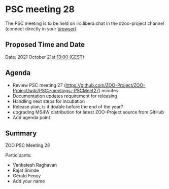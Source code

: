 
# PSC meeting 28

The PSC meeting is to be held on irc.libera.chat in the #zoo-project channel (connect directly in your [browser](https://web.libera.chat/?channels=#zoo-project)).

## Proposed Time and Date

Date: 2021 October 21st [13:00 (CEST)](https://www.timeanddate.com/worldclock/fixedtime.html?msg=ZOO-PSC+Meeting&iso=20211021T13&p1=1263&ah=1)

## Agenda

* Review PSC meeting 27 (https://github.com/ZOO-Project/ZOO-Project/wiki/PSC:-meetings:-PSCMeet27) minutes
* Documentation updates requirement for releasing
* Handling next steps for incubation
* Release plan, is it doable before the end of the year?
* upgrading MS4W distribution for latest ZOO-Project source from GitHub
* Add agenda point

## Summary

ZOO PSC Meeting 28

Participants:

* Venkatesh Raghavan
* Rajat Shinde
* Gérald Fenoy
* Add your name



